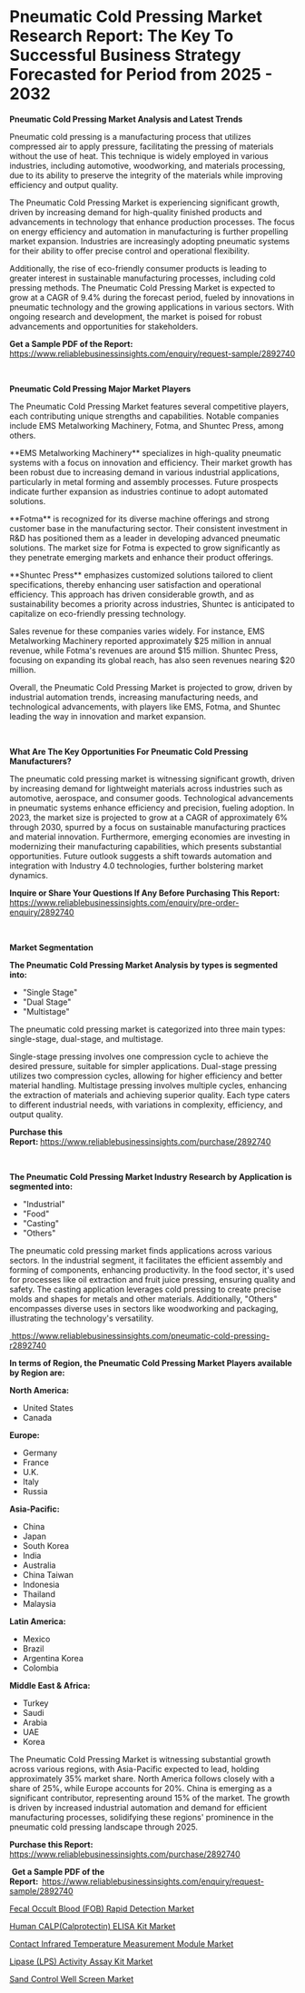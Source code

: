 <p><h1>Pneumatic Cold Pressing Market Research Report: The Key To Successful Business Strategy Forecasted for Period from 2025 - 2032</h1></p><p><strong>Pneumatic Cold Pressing Market Analysis and Latest Trends</strong></p>
<p><p>Pneumatic cold pressing is a manufacturing process that utilizes compressed air to apply pressure, facilitating the pressing of materials without the use of heat. This technique is widely employed in various industries, including automotive, woodworking, and materials processing, due to its ability to preserve the integrity of the materials while improving efficiency and output quality.</p><p>The Pneumatic Cold Pressing Market is experiencing significant growth, driven by increasing demand for high-quality finished products and advancements in technology that enhance production processes. The focus on energy efficiency and automation in manufacturing is further propelling market expansion. Industries are increasingly adopting pneumatic systems for their ability to offer precise control and operational flexibility. </p><p>Additionally, the rise of eco-friendly consumer products is leading to greater interest in sustainable manufacturing processes, including cold pressing methods. The Pneumatic Cold Pressing Market is expected to grow at a CAGR of 9.4% during the forecast period, fueled by innovations in pneumatic technology and the growing applications in various sectors. With ongoing research and development, the market is poised for robust advancements and opportunities for stakeholders.</p></p>
<p><strong>Get a Sample PDF of the Report:&nbsp;</strong> <a href="https://www.reliablebusinessinsights.com/enquiry/request-sample/2892740?utm_campaign=1106&utm_medium=2&utm_source=Github&utm_content=ia&utm_term=15032025&utm_id=pneumatic-cold-pressing">https://www.reliablebusinessinsights.com/enquiry/request-sample/2892740</a></p>
<p>&nbsp;</p>
<p><strong>Pneumatic Cold Pressing Major Market Players</strong></p>
<p><p>The Pneumatic Cold Pressing Market features several competitive players, each contributing unique strengths and capabilities. Notable companies include EMS Metalworking Machinery, Fotma, and Shuntec Press, among others.</p><p>**EMS Metalworking Machinery** specializes in high-quality pneumatic systems with a focus on innovation and efficiency. Their market growth has been robust due to increasing demand in various industrial applications, particularly in metal forming and assembly processes. Future prospects indicate further expansion as industries continue to adopt automated solutions.</p><p>**Fotma** is recognized for its diverse machine offerings and strong customer base in the manufacturing sector. Their consistent investment in R&D has positioned them as a leader in developing advanced pneumatic solutions. The market size for Fotma is expected to grow significantly as they penetrate emerging markets and enhance their product offerings.</p><p>**Shuntec Press** emphasizes customized solutions tailored to client specifications, thereby enhancing user satisfaction and operational efficiency. This approach has driven considerable growth, and as sustainability becomes a priority across industries, Shuntec is anticipated to capitalize on eco-friendly pressing technology.</p><p>Sales revenue for these companies varies widely. For instance, EMS Metalworking Machinery reported approximately $25 million in annual revenue, while Fotma's revenues are around $15 million. Shuntec Press, focusing on expanding its global reach, has also seen revenues nearing $20 million. </p><p>Overall, the Pneumatic Cold Pressing Market is projected to grow, driven by industrial automation trends, increasing manufacturing needs, and technological advancements, with players like EMS, Fotma, and Shuntec leading the way in innovation and market expansion.</p></p>
<p>&nbsp;</p>
<p><strong>What Are The Key Opportunities For Pneumatic Cold Pressing Manufacturers?</strong></p>
<p><p>The pneumatic cold pressing market is witnessing significant growth, driven by increasing demand for lightweight materials across industries such as automotive, aerospace, and consumer goods. Technological advancements in pneumatic systems enhance efficiency and precision, fueling adoption. In 2023, the market size is projected to grow at a CAGR of approximately 6% through 2030, spurred by a focus on sustainable manufacturing practices and material innovation. Furthermore, emerging economies are investing in modernizing their manufacturing capabilities, which presents substantial opportunities. Future outlook suggests a shift towards automation and integration with Industry 4.0 technologies, further bolstering market dynamics.</p></p>
<p><strong>Inquire or Share Your Questions If Any Before Purchasing This Report:</strong> <a href="https://www.reliablebusinessinsights.com/enquiry/pre-order-enquiry/2892740?utm_campaign=1106&utm_medium=2&utm_source=Github&utm_content=ia&utm_term=15032025&utm_id=pneumatic-cold-pressing">https://www.reliablebusinessinsights.com/enquiry/pre-order-enquiry/2892740</a></p>
<p>&nbsp;</p>
<p><strong>Market Segmentation</strong></p>
<p><strong>The Pneumatic Cold Pressing Market Analysis by types is segmented into:</strong></p>
<p><ul><li>"Single Stage"</li><li>"Dual Stage"</li><li>"Multistage"</li></ul></p>
<p><p>The pneumatic cold pressing market is categorized into three main types: single-stage, dual-stage, and multistage. </p><p>Single-stage pressing involves one compression cycle to achieve the desired pressure, suitable for simpler applications. Dual-stage pressing utilizes two compression cycles, allowing for higher efficiency and better material handling. Multistage pressing involves multiple cycles, enhancing the extraction of materials and achieving superior quality. Each type caters to different industrial needs, with variations in complexity, efficiency, and output quality.</p></p>
<p><strong>Purchase this Report:&nbsp;</strong><a href="https://www.reliablebusinessinsights.com/purchase/2892740?utm_campaign=1106&utm_medium=2&utm_source=Github&utm_content=ia&utm_term=15032025&utm_id=pneumatic-cold-pressing">https://www.reliablebusinessinsights.com/purchase/2892740</a></p>
<p>&nbsp;</p>
<p><strong>The Pneumatic Cold Pressing Market Industry Research by Application is segmented into:</strong></p>
<p><ul><li>"Industrial"</li><li>"Food"</li><li>"Casting"</li><li>"Others"</li></ul></p>
<p><p>The pneumatic cold pressing market finds applications across various sectors. In the industrial segment, it facilitates the efficient assembly and forming of components, enhancing productivity. In the food sector, it's used for processes like oil extraction and fruit juice pressing, ensuring quality and safety. The casting application leverages cold pressing to create precise molds and shapes for metals and other materials. Additionally, "Others" encompasses diverse uses in sectors like woodworking and packaging, illustrating the technology's versatility.</p></p>
<p><a href="https://www.reliablebusinessinsights.com/pneumatic-cold-pressing-r2892740?utm_campaign=1106&utm_medium=2&utm_source=Github&utm_content=ia&utm_term=15032025&utm_id=pneumatic-cold-pressing">&nbsp;https://www.reliablebusinessinsights.com/pneumatic-cold-pressing-r2892740</a></p>
<p><strong>In terms of Region, the Pneumatic Cold Pressing Market Players available by Region are:</strong></p>
<p>
    <p> <strong> North America: </strong>
        <ul>
            <li>United States</li>
            <li>Canada</li>
        </ul>
        </p> 
    <p> <strong> Europe: </strong>
        <ul>
            <li>Germany</li>
            <li>France</li>
            <li>U.K.</li>
            <li>Italy</li>
            <li>Russia</li>
        </ul>
        </p> 
    <p> <strong> Asia-Pacific: </strong>
        <ul>
            <li>China</li>
            <li>Japan</li>
            <li>South Korea</li>
            <li>India</li>
            <li>Australia</li>
            <li>China Taiwan</li>
            <li>Indonesia</li>
            <li>Thailand</li>
            <li>Malaysia</li>
        </ul>
        </p> 
    <p> <strong> Latin America: </strong>
        <ul>
            <li>Mexico</li>
            <li>Brazil</li>
            <li>Argentina Korea</li>
            <li>Colombia</li>
        </ul>
        </p> 
    <p> <strong> Middle East & Africa: </strong>
        <ul>
            <li>Turkey</li>
            <li>Saudi</li>
            <li>Arabia</li>
            <li>UAE</li>
            <li>Korea</li>
        </ul>
    </p>
    </p>
<p><p>The Pneumatic Cold Pressing Market is witnessing substantial growth across various regions, with Asia-Pacific expected to lead, holding approximately 35% market share. North America follows closely with a share of 25%, while Europe accounts for 20%. China is emerging as a significant contributor, representing around 15% of the market. The growth is driven by increased industrial automation and demand for efficient manufacturing processes, solidifying these regions' prominence in the pneumatic cold pressing landscape through 2025.</p></p>
<p><strong>Purchase this Report: </strong><a href="https://www.reliablebusinessinsights.com/purchase/2892740?utm_campaign=1106&utm_medium=2&utm_source=Github&utm_content=ia&utm_term=15032025&utm_id=pneumatic-cold-pressing">https://www.reliablebusinessinsights.com/purchase/2892740</a></p>
<p>&nbsp;<strong>Get a Sample PDF of the Report:&nbsp;&nbsp;</strong><a href="https://www.reliablebusinessinsights.com/enquiry/request-sample/2892740?utm_campaign=1106&utm_medium=2&utm_source=Github&utm_content=ia&utm_term=15032025&utm_id=pneumatic-cold-pressing">https://www.reliablebusinessinsights.com/enquiry/request-sample/2892740</a></p>
<p><strong></strong></p>
<p><p><a href="https://github.com/rumaskdallys2/Market-Research-Report-List-1/blob/main/fecal-occult-blood-fob-rapid-detection-market.md?utm_campaign=1106&utm_medium=2&utm_source=Github&utm_content=ia&utm_term=15032025&utm_id=pneumatic-cold-pressing">Fecal Occult Blood (FOB) Rapid Detection Market</a></p><p><a href="https://github.com/godekkutero4/Market-Research-Report-List-1/blob/main/human-calpcalprotectin-elisa-kit-market.md?utm_campaign=1106&utm_medium=2&utm_source=Github&utm_content=ia&utm_term=15032025&utm_id=pneumatic-cold-pressing">Human CALP(Calprotectin) ELISA Kit Market</a></p><p><a href="https://github.com/dringmurza6r/Market-Research-Report-List-1/blob/main/contact-infrared-temperature-measurement-module-market.md?utm_campaign=1106&utm_medium=2&utm_source=Github&utm_content=ia&utm_term=15032025&utm_id=pneumatic-cold-pressing">Contact Infrared Temperature Measurement Module Market</a></p><p><a href="https://github.com/gasikcalbos8/Market-Research-Report-List-1/blob/main/lipase-lps-activity-assay-kit-market.md?utm_campaign=1106&utm_medium=2&utm_source=Github&utm_content=ia&utm_term=15032025&utm_id=pneumatic-cold-pressing">Lipase (LPS) Activity Assay Kit Market</a></p><p><a href="https://github.com/abdhsheila7/Market-Research-Report-List-1/blob/main/sand-control-well-screen-market.md?utm_campaign=1106&utm_medium=2&utm_source=Github&utm_content=ia&utm_term=15032025&utm_id=pneumatic-cold-pressing">Sand Control Well Screen Market</a></p></p>